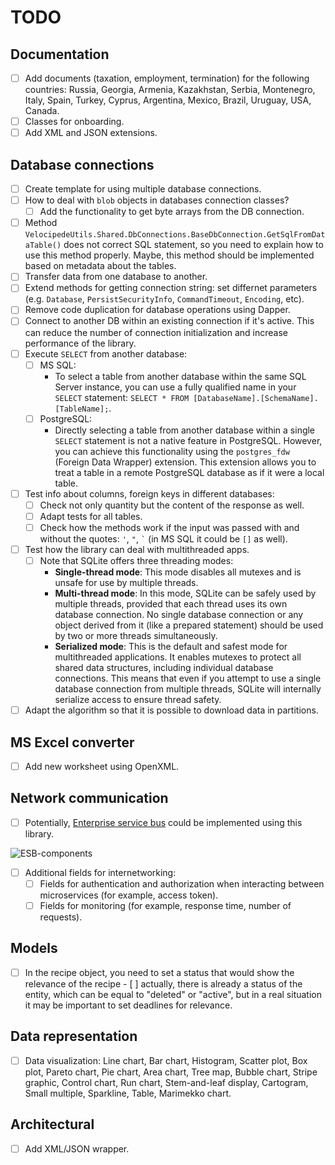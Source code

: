 # TODO 

## Documentation 

- [ ] Add documents (taxation, employment, termination) for the following countries: Russia, Georgia, Armenia, Kazakhstan, Serbia, Montenegro, Italy, Spain, Turkey, Cyprus, Argentina, Mexico, Brazil, Uruguay, USA, Canada.
- [ ] Classes for onboarding.
- [ ] Add XML and JSON extensions.

## Database connections 

- [ ] Create template for using multiple database connections.
- [ ] How to deal with `blob` objects in databases connection classes?
    - [ ] Add the functionality to get byte arrays from the DB connection.
- [ ] Method `VelocipedeUtils.Shared.DbConnections.BaseDbConnection.GetSqlFromDataTable()` does not correct SQL statement, so you need to explain how to use this method properly. Maybe, this method should be implemented based on metadata about the tables.
- [ ] Transfer data from one database to another.
- [ ] Extend methods for getting connection string: set differnet parameters (e.g. `Database`, `PersistSecurityInfo`, `CommandTimeout`, `Encoding`, etc).
- [ ] Remove code duplication for database operations using Dapper.
- [ ] Connect to another DB within an existing connection if it's active. This can reduce the number of connection initialization and increase performance of the library.
- [ ] Execute `SELECT` from another database:
    - [ ] MS SQL:
        - To select a table from another database within the same SQL Server instance, you can use a fully qualified name in your `SELECT` statement: `SELECT * FROM [DatabaseName].[SchemaName].[TableName];`.
    - [ ] PostgreSQL:
        - Directly selecting a table from another database within a single `SELECT` statement is not a native feature in PostgreSQL. However, you can achieve this functionality using the `postgres_fdw` (Foreign Data Wrapper) extension. This extension allows you to treat a table in a remote PostgreSQL database as if it were a local table.
- [ ] Test info about columns, foreign keys in different databases:
    - [ ] Check not only quantity but the content of the response as well.
    - [ ] Adapt tests for all tables.
    - [ ] Check how the methods work if the input was passed with and without the quotes: `'`, `"`, `` ` `` (in MS SQL it could be `[]` as well).
- [ ] Test how the library can deal with multithreaded apps.
    - [ ] Note that SQLite offers three threading modes:
        - **Single-thread mode**: This mode disables all mutexes and is unsafe for use by multiple threads.
        - **Multi-thread mode**: In this mode, SQLite can be safely used by multiple threads, provided that each thread uses its own database connection. No single database connection or any object derived from it (like a prepared statement) should be used by two or more threads simultaneously. 
        - **Serialized mode**: This is the default and safest mode for multithreaded applications. It enables mutexes to protect all shared data structures, including individual database connections. This means that even if you attempt to use a single database connection from multiple threads, SQLite will internally serialize access to ensure thread safety.
- [ ] Adapt the algorithm so that it is possible to download data in partitions.

## MS Excel converter 

- [ ] Add new worksheet using OpenXML. 

## Network communication 

- [ ] Potentially, [Enterprise service bus](https://en.wikipedia.org/wiki/Enterprise_service_bus) could be implemented using this library.

![ESB-components](https://upload.wikimedia.org/wikipedia/commons/thumb/1/1d/ESB_Component_Hive.png/330px-ESB_Component_Hive.png)

- [ ] Additional fields for internetworking:
    - [ ] Fields for authentication and authorization when interacting between microservices (for example, access token).
    - [ ] Fields for monitoring (for example, response time, number of requests).

## Models

- [ ] In the recipe object, you need to set a status that would show the relevance of the recipe - [ ] actually, there is already a status of the entity, which can be equal to "deleted" or "active", but in a real situation it may be important to set deadlines for relevance.

## Data representation

- [ ] Data visualization: Line chart, Bar chart, Histogram, Scatter plot, Box plot, Pareto chart, Pie chart, Area chart, Tree map, Bubble chart, Stripe graphic, Control chart, Run chart, Stem-and-leaf display, Cartogram, Small multiple, Sparkline, Table, Marimekko chart. 

## Architectural 

- [ ] Add XML/JSON wrapper.
